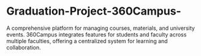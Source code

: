 # Graduation-Project-360Campus-
A comprehensive platform for managing courses, materials, and university events. 360Campus integrates features for students and faculty across multiple faculties, offering a centralized system for learning and collaboration.
